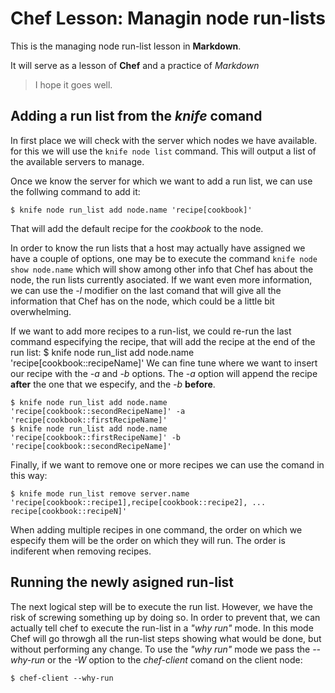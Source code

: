 # Chef Lesson: Managin node run-lists

This is the managing node run-list lesson in **Markdown**.

It will serve as a lesson of __Chef__ and a practice of _Markdown_
> I hope it goes well.

## Adding a run list from the _knife_ comand
In first place we will check with the server which nodes we have available. for this we will use the `knife node list` command. This will output a list of the available servers to manage.

Once we know the server for which we want to add a run list, we can use the follwing command to add it:

    $ knife node run_list add node.name 'recipe[cookbook]'
    
That will add the default recipe for the _cookbook_ to the node.

In order to know the run lists that a host may actually have assigned we have a couple of options, one may be to execute the command `knife node show node.name` which will show among other info that Chef has about the node, the run lists currently asociated. If we want even more information, we can use the *-l* modifier on the last comand that will give all the information that Chef has on the node, which could be a little bit overwhelming.

If we want to add more recipes to a run-list, we could re-run the last command especifying the recipe, that will add the recipe at the end of the run list:
    $ knife node run_list add node.name 'recipe[cookbook::recipeName]'
We can fine tune where we want to insert our recipe with the _-a_ and _-b_ options. The _-a_ option will append the recipe **after** the one that we especify, and the _-b_ **before**.

    $ knife node run_list add node.name 'recipe[cookbook::secondRecipeName]' -a 'recipe[cookbook::firstRecipeName]'
    $ knife node run_list add node.name 'recipe[cookbook::firstRecipeName]' -b 'recipe[cookbook::secondRecipeName]'

Finally, if we want to remove one or more recipes we can use the comand in this way:

    $ knife mode run_list remove server.name 'recipe[cookbook::recipe1],recipe[cookbook::recipe2], ... recipe[cookbook::recipeN]'

When adding multiple recipes in one command, the order on which we especify them will be the order on which they will run. The order is indiferent when removing recipes.

## Running the newly asigned run-list
The next logical step will be to execute the run list. However, we have the risk of screwing something up by doing so. In order to prevent that, we can actually tell chef to execute the run-list in a _"why run"_ mode. In this mode Chef will go throwgh all the run-list steps showing what would be done, but without performing any change. To use the _"why run"_ mode we pass the _--why-run_ or the _-W_ option to the _chef-client_ comand on the client node:

    $ chef-client --why-run 
